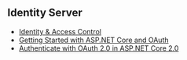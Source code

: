 ## Identity Server

- [Identity & Access Control](https://www.scottbrady91.com/Identity-Server/Getting-Started-with-IdentityServer-4)
- [Getting Started with ASP.NET Core and OAuth](https://app.pluralsight.com/library/courses/asp-dot-net-core-oauth/table-of-contents)
- [Authenticate with OAuth 2.0 in ASP.NET Core 2.0](https://www.jerriepelser.com/blog/authenticate-oauth-aspnet-core-2)
